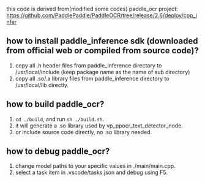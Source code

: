 


 this code is derived from(modified some codes) paddle_ocr project: https://github.com/PaddlePaddle/PaddleOCR/tree/release/2.6/deploy/cpp_infer 


## how to install paddle_inference sdk (downloaded from official web or compiled from source code)?

1. copy all .h header files from paddle_inference directory to /usr/local/include (keep package name as the name of sub directory)
2. copy all .so/.a library files from paddle_inference directory to /usr/local/lib directly.

## how to build paddle_ocr?

1. `cd ./build`, and run `sh ./build.sh`.
2. it will generate a .so library used by vp_ppocr_text_detector_node.
3. or include source code directly, no .so library needed.



## how to debug paddle_ocr?

1. change model paths to your specific values in ./main/main.cpp.
2. select a task item in .vscode/tasks.json and debug using F5.